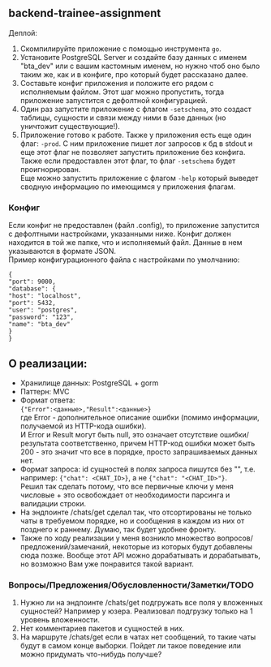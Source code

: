 ## backend-trainee-assignment

Деплой:
1. Скомпилируйте приложение с помощью инструмента `go`.
2. Установите PostgreSQL Server и создайте базу данных с именем "bta_dev"
или с вашим кастомным именем, но нужно чтоб оно было таким же, как и в конфиге, про который будет рассказано далее.
3. Составьте конфиг приложения и положите его рядом с исполняемым файлом. Этот шаг можно пропустить, тогда приложение запустится
с дефолтной конфигурацией.
4. Один раз запустите приложение с флагом `-setschema`, это создаст таблицы, сущности и связи между ними в базе данных (но уничтожит существующие!).
5. Приложение готово к работе. Также у приложения есть еще один флаг: `-prod`. С ним приложение пишет лог запросов к бд в stdout и еще этот флаг 
не позволяет запустить приложение без конфига. Также если предоставлен этот флаг, то флаг `-setschema` будет проигнорирован.  
Еще можно запустить приложение с флагом `-help` который выведет сводную информацию по имеющимся у приложения флагам.

### Конфиг
Если конфиг не предоставлен (файл .config), то приложение запустится с дефолтными настройками, указанными ниже.
Конфиг должен находится в той же папке, что и исполняемый файл. Данные в нем указываются в формате JSON.  
Пример конфигурационного файла с настройками по умолчанию:

```
{
"port": 9000,
"database": {
"host": "localhost",
"port": 5432,
"user": "postgres",
"password": "123",
"name": "bta_dev"
}
}
```

## О реализации:
* Хранилище данных: PostgreSQL + gorm
* Паттерн: MVC
* Формат ответа:  
`{"Error":<данные>,"Result":<данные>}`  
где Error - дополнительное описание ошибки (помимо информации, получаемой из HTTP-кода ошибки).  
И Error и Result могут быть null, это означает отсутствие ошибки/результата соответственно, причем HTTP-код
ошибки может быть 200 - это значит что все в порядке, просто запрашиваемых данных нет.
* Формат запроса: id сущностей в полях запроса пишутся без "", т.е. например:
`{"chat": <CHAT_ID>}`, а не `{"chat": "<CHAT_ID>"}`.  
Решил так сделать потому, что все первичные ключи у меня числовые + это освобождает от необходимости парсинга и валидации строки.
* На эндпоинте /chats/get сделал так, что отсортированы не только чаты в требуемом порядке, но и сообщения в каждом из них от 
позднего к раннему. Думаю, так будет удобнее фронту.
* Также по ходу реализации у меня возникло множество вопросов/предложений/замечаний, некоторые из которых будут 
добавлены сюда позже. Вообще этот API можно дорабатывать и дорабатывать, но возможно Вам уже понравится такой вариант.

### Вопросы/Предложения/Обусловленности/Заметки/TODO
1. Нужно ли на эндпоинте /chats/get подгружать все поля у вложенных сущностей? 
Например у юзера. Реализовал подгрузку только на 1 уровень вложенности.
2. Нет комментариев пакетов и сущностей в них.
3. На маршруте /chats/get если в чатах нет сообщений, то такие чаты будут в самом конце выборки. 
Пойдет ли такое поведение или можно придумать что-нибудь получше?
